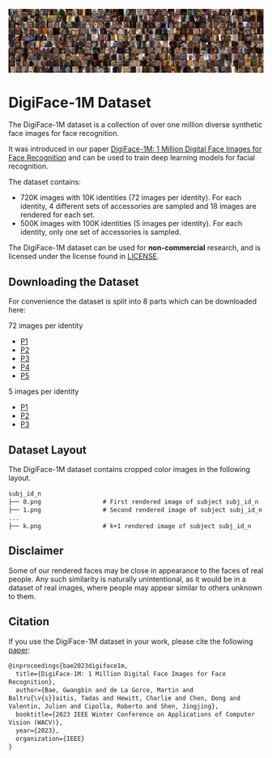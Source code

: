 ![Dataset Preview](docs/img/sx-data.jpg)

# DigiFace-1M Dataset

The DigiFace-1M dataset is a collection of over one million diverse synthetic face images for face recognition.

It was introduced in our paper [DigiFace-1M: 1 Million Digital Face Images for Face Recognition](https://microsoft.github.io/DigiFace1M) and can be used to train deep learning models for facial recognition.

The dataset contains:

- 720K images with 10K identities (72 images per identity). For each identity, 4 different sets of accessories are sampled and 18 images are rendered for each set.
- 500K images with 100K identities (5 images per identity). For each identity, only one set of accessories is sampled.

The DigiFace-1M dataset can be used for **non-commercial** research, and is licensed under the license found in [LICENSE](LICENSE).

## Downloading the Dataset

For convenience the dataset is split into 8 parts which can be downloaded here: 

72 images per identity 
- [P1](https://facesyntheticspubwedata.blob.core.windows.net/wacv-2023/subjects_0-1999_72_imgs.zip)
- [P2](https://facesyntheticspubwedata.blob.core.windows.net/wacv-2023/subjects_2000-3999_72_imgs.zip)
- [P3](https://facesyntheticspubwedata.blob.core.windows.net/wacv-2023/subjects_4000-5999_72_imgs.zip)
- [P4](https://facesyntheticspubwedata.blob.core.windows.net/wacv-2023/subjects_6000-7999_72_imgs.zip)
- [P5](https://facesyntheticspubwedata.blob.core.windows.net/wacv-2023/subjects_8000-9999_72_imgs.zip)

5 images per identity
- [P1](https://facesyntheticspubwedata.blob.core.windows.net/wacv-2023/subjects_100000-133332_5_imgs.zip)
- [P2](https://facesyntheticspubwedata.blob.core.windows.net/wacv-2023/subjects_133333-166665_5_imgs.zip)
- [P3](https://facesyntheticspubwedata.blob.core.windows.net/wacv-2023/subjects_166666-199998_5_imgs.zip)

## Dataset Layout

The DigiFace-1M dataset contains cropped color images in the following layout.

```
subj_id_n
├── 0.png                 # First rendered image of subject subj_id_n
├── 1.png                 # Second rendered image of subject subj_id_n
...
├── k.png                 # k+1 rendered image of subject subj_id_n
```

## Disclaimer

Some of our rendered faces may be close in appearance to the faces of real people.
Any such similarity is naturally unintentional, as it would be in a dataset of real images, where people may appear similar to others unknown to them.

## Citation

If you use the DigiFace-1M dataset in your work, please cite the following [paper](https://https://github.com/microsoft/DigiFace1M/raw/main/paper.pdf):

```
@inproceedings{bae2023digiface1m,
  title={DigiFace-1M: 1 Million Digital Face Images for Face Recognition},
  author={Bae, Gwangbin and de La Gorce, Martin and Baltru{\v{s}}aitis, Tadas and Hewitt, Charlie and Chen, Dong and Valentin, Julien and Cipolla, Roberto and Shen, Jingjing},
  booktitle={2023 IEEE Winter Conference on Applications of Computer Vision (WACV)},
  year={2023},
  organization={IEEE}
}
```

